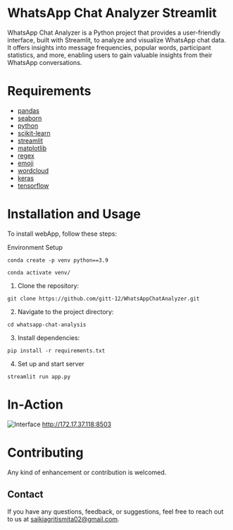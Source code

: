 # WhatsApp Chat Analyzer Streamlit

WhatsApp Chat Analyzer is a Python project that provides a user-friendly interface, built with Streamlit, to analyze and visualize WhatsApp chat data. It offers insights into message frequencies, popular words, participant statistics, and more, enabling users to gain valuable insights from their WhatsApp conversations.

# Requirements
- [pandas](https://www.w3schools.com/python/pandas/default.asp)
- [seaborn](https://seaborn.pydata.org/)
- [python](https://www.python.org/)
- [scikit-learn](https://scikit-learn.org/stable/)
- [streamlit](https://docs.streamlit.io/)
- [matplotlib](https://matplotlib.org/)
- [regex](https://www.w3schools.com/python/python_regex.asp)
- [emoji](https://pypi.org/project/emoji/)
- [wordcloud](https://pypi.org/project/wordcloud/)
- [keras](https://faroit.com/keras-docs/1.2.0/)
- [tensorflow](https://www.tensorflow.org/api_docs)

# Installation and Usage

To install webApp, follow these steps:

Environment Setup
```
conda create -p venv python==3.9
```
```
conda activate venv/
```

1. Clone the repository:
```
git clone https://github.com/gitt-12/WhatsAppChatAnalyzer.git
```

2. Navigate to the project directory:
```
cd whatsapp-chat-analysis
```
3. Install dependencies:
```
pip install -r requirements.txt
```
4. Set up and start server
```
streamlit run app.py
```
# In-Action

![Interface]('D:\Projects\WhatsAppChatAnalyzer\static\images\Interface.png')
http://172.17.37.118:8503

# Contributing
Any kind of enhancement or contribution is welcomed.

## Contact
If you have any questions, feedback, or suggestions, feel free to reach out to us at [saikiagritismita02@gmail.com](mailto:saikiagritismita02@gmail.com).
